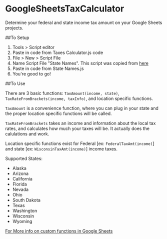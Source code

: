 # GoogleSheetsTaxCalculator
Determine your federal and state income tax amount on your Google Sheets projects.

##To Setup

1. Tools > Script editor
2. Paste in code from Taxes Calculator.js code
3. File > New > Script File
4. Name Script File "State Names". This script was copied from [here]( https://github.com/davegaeddert/google-sheets-us-states/blob/master/Code.gs)
5. Paste in code from State Names.js
6. You're good to go!

##To Use

There are 3 basic functions: `TaxAmount(income, state)`, `TaxRateFromBrackets(income, taxInfo)`, and location specific functions. 

`TaxAmount` is a convenience function, where you can plug in your state and the proper location specific functions will be called. 

`TaxRateFromBrackets` takes an income and information about the local tax rates, and calculates how much your taxes will be. It actually does the calulations and work.

Location specific functions exist for Federal [ex: `FederalTaxAmt(income)`] and state [ex: `WisconsinTaxAmt(income)`] income taxes. 

Supported States:

- Alaska
- Arizona
- California
- Florida
- Nevada
- Ohio
- South Dakota
- Texas
- Washington
- Wisconsin
- Wyoming


[For More info on custom functions in Google Sheets](https://developers.google.com/apps-script/guides/sheets/functions)
